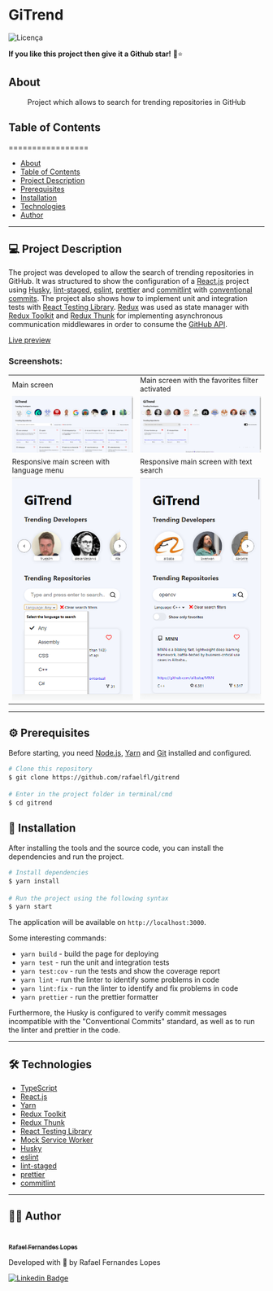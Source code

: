 # GiTrend

![Licença](https://img.shields.io/badge/license-MIT-brightgreen)

**If you like this project then give it a Github star!** 🤩⭐

## About

<p align="center">
Project which allows to search for trending repositories in GitHub
</p>


## Table of Contents
=================

   * [About](#about)
   * [Table of Contents](#table-of-contents)
   * [Project Description](#-project-description)
   * [Prerequisites](#-prerequisites)
   * [Installation](#-installation)
   * [Technologies](#-technologies)
   * [Author](#-author)

---

## 💻 Project Description

The project was developed to allow the search of trending repositories in GitHub. It was structured to show the configuration of a [React.js](https://reactjs.org/) project using [Husky](https://typicode.github.io/husky/#/), [lint-staged](https://github.com/okonet/lint-staged), [eslint](https://eslint.org/), [prettier](https://prettier.io/) and [commitlint](https://commitlint.js.org/#/) with [conventional commits](conventionalcommits.org/). The project also shows how to implement unit and integration tests with [React Testing Library](https://testing-library.com/). [Redux](https://redux.js.org/) was used as state manager with [Redux Toolkit](https://redux-toolkit.js.org/) and [Redux Thunk](https://github.com/reduxjs/redux-thunk) for implementing asynchronous communication middlewares in order to consume the [GitHub API](https://docs.github.com/en/rest).

[Live preview](https://gitrend.netlify.app)

### Screenshots:

<table>
  <tr>
    <td>Main screen</td>
    <td>Main screen with the favorites filter activated</td>
  </tr>
  <tr>
    <td><img src="screenshots/screenshot1.png" width=450></td>
    <td><img src="screenshots/screenshot2.png" width=450></td>
  </tr>
  <tr>
    <td>Responsive main screen with language menu</td>
    <td>Responsive main screen with text search</td>
  </tr>
  <tr>
    <td><img src="screenshots/screenshot3.png" width=250></td>
    <td><img src="screenshots/screenshot4.png" width=250></td>
  </tr>
 </table>

---

<a name="prerequisites"></a>
## ⚙️ Prerequisites

Before starting, you need [Node.js](https://nodejs.org/en/), [Yarn](https://yarnpkg.com/) and [Git](https://git-scm.com/) installed and configured.

```bash
# Clone this repository
$ git clone https://github.com/rafaelfl/gitrend

# Enter in the project folder in terminal/cmd
$ cd gitrend
```

## 🚀 Installation

After installing the tools and the source code, you can install the dependencies and run the project.

```bash
# Install dependencies
$ yarn install

# Run the project using the following syntax
$ yarn start
```

The application will be available on `http://localhost:3000`.

Some interesting commands:

- `yarn build` - build the page for deploying
- `yarn test` - run the unit and integration tests
- `yarn test:cov` - run the tests and show the coverage report
- `yarn lint` - run the linter to identify some problems in code
- `yarn lint:fix` - run the linter to identify and fix problems in code
- `yarn prettier` - run the prettier formatter

Furthermore, the Husky is configured to verify commit messages incompatible with the "Conventional Commits" standard, as well as to run the linter and prettier in the code.

---

## 🛠 Technologies

- [TypeScript](https://www.typescriptlang.org)
- [React.js](https://reactjs.org/docs/getting-started.html)
- [Yarn](https://yarnpkg.com)
- [Redux Toolkit](https://redux-toolkit.js.org/)
- [Redux Thunk](https://github.com/reduxjs/redux-thunk)
- [React Testing Library](https://testing-library.com/)
- [Mock Service Worker](https://mswjs.io/)
- [Husky](https://typicode.github.io/husky/#/)
- [eslint](https://eslint.org/)
- [lint-staged](https://github.com/okonet/lint-staged)
- [prettier](https://prettier.io/)
- [commitlint](https://commitlint.js.org/#/)

---

## 👨‍💻 Author

<a href="https://github.com/rafaelfl/">
 <img style="border-radius: 50%;" src="https://avatars.githubusercontent.com/u/31193433?v=4" width="100px;" alt=""/>
 <br />
 <sub><b>Rafael Fernandes Lopes</b></sub></a>

Developed with 💜 by Rafael Fernandes Lopes

[![Linkedin Badge](https://img.shields.io/badge/-Rafael%20Fernandes%20Lopes-blue?style=flat-square&logo=Linkedin&logoColor=white&link=https://www.linkedin.com/in/rafael-fernandes-lopes/)](https://www.linkedin.com/in/rafael-fernandes-lopes/)
